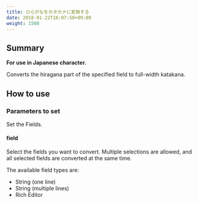 ```yaml
---
title: ひらがなをカタカナに変換する
date: 2018-01-22T16:07:50+09:00
weight: 1500
---
```

## Summary

**For use in Japanese character.**

Converts the hiragana part of the specified field to full-width katakana.

## How to use

### Parameters to set

Set the Fields.

#### field

Select the fields you want to convert. Multiple selections are allowed, and all selected fields are converted at the same time.

The available field types are:

-	String (one line)
-	String (multiple lines)
-	Rich Editor
